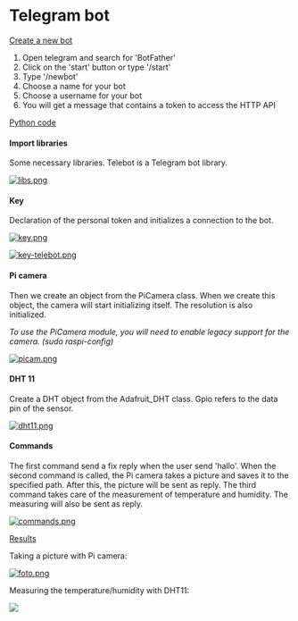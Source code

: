 # Telegram bot

<ins> Create a new bot </ins>

1. Open telegram and search for 'BotFather'
2. Click on the 'start' button or type '/start'
3. Type '/newbot'
4. Choose a name for your bot
5. Choose a username for your bot
6. You will get a message that contains a token to access the HTTP API

<ins> Python code </ins>

#### Import libraries
Some necessary libraries. Telebot is a Telegram bot library.

[![libs.png](https://i.postimg.cc/q70Y7h0k/libs.png)](https://postimg.cc/QF4S4MHP)

#### Key
Declaration of the personal token and initializes a connection to the bot.

[![key.png](https://i.postimg.cc/T3VWDXtc/key.png)](https://postimg.cc/75LLFj8C)

[![key-telebot.png](https://i.postimg.cc/0NNDRBCd/key-telebot.png)](https://postimg.cc/k2kBWwzB)

#### Pi camera
Then we create an object from the PiCamera class. When we create this object, the camera will start initializing itself. The resolution is also initialized.

*To use the PiCamera module, you will need to enable legacy support for the camera. (sudo raspi-config)*

[![picam.png](https://i.postimg.cc/Fs9KBJp0/picam.png)](https://postimg.cc/SjvqXRwK)

#### DHT 11
Create a DHT object from the Adafruit_DHT class. Gpio refers to the data pin of the sensor.

[![dht11.png](https://i.postimg.cc/P50TTLW3/dht11.png)](https://postimg.cc/3kjPZxbm)

#### Commands
The first command send a fix reply when the user send 'hallo'. When the second command is called, the Pi camera takes a picture and saves it to the specified path. After this, the picture will be sent as reply. The third command takes care of the measurement of temperature and humidity. The measuring will also be sent as reply.

[![commands.png](https://i.postimg.cc/15jZrgjm/commands.png)](https://postimg.cc/hfTwSGn6)

<ins> Results </ins>

Taking a picture with Pi camera:

[![foto.png](https://i.postimg.cc/5tfpHgS6/foto.png)](https://postimg.cc/xXFLhK72)

Measuring the temperature/humidity with DHT11:

![](https://user-images.githubusercontent.com/79916493/200297893-5a608b52-cad8-4d8a-97c5-aa622b74d706.PNG)
